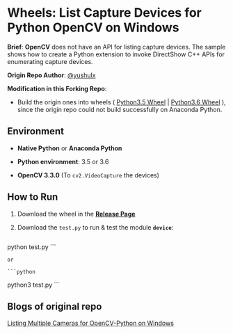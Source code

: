 # Wheels: List Capture Devices for Python OpenCV on Windows
**Brief**: **OpenCV** does not have an API for listing capture devices. The sample shows how to create a Python extension to invoke DirectShow C++ APIs for enumerating capture devices.

**Origin Repo Author**: [@yushulx](https://github.com/yushulx)

**Modification in this Forking Repo**: 

- Build the origin ones into wheels ( [Python3.5 Wheel](https://github.com/unaplugin/python-capture-device-list/releases/download/Release1.0/WindowsDevices-1.0-cp35-cp35m-win_amd64.whl)  |  [Python3.6 Wheel](https://github.com/unaplugin/python-capture-device-list/releases/download/Release1.0/WindowsDevices-1.0-cp36-cp36m-win_amd64.whl) ), since the origin repo could not build successfully on Anaconda Python.

  

## Environment
* **Native Python** or **Anaconda Python**

* **Python environment**: 3.5 or 3.6

* **OpenCV 3.3.0** (To ```cv2.VideoCapture``` the devices)

  

## How to Run 
1. Download the wheel in the **[Release Page](https://github.com/unaplugin/python-capture-device-list/releases)**
    
3. Download the ```test.py``` to run & test the module **```device```**:

    ```python
python test.py
    ```
    
    or 

    ```python
python3 test.py
    ```
    
    


## Blogs of original repo
[Listing Multiple Cameras for OpenCV-Python on Windows][1]

[0]:https://en.wikipedia.org/wiki/Microsoft_Windows_SDK
[1]:http://www.codepool.biz/multiple-camera-opencv-python-windows.html




